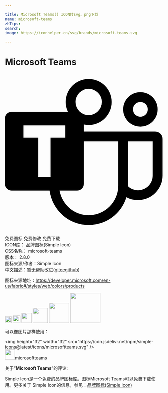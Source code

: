 ```yaml
---

title: Microsoft Teams() ICON转svg、png下载
name: microsoft-teams
zhTips: 
search: 
image: https://iconhelper.cn/svg/brands/microsoft-teams.svg

---
```


# Microsoft Teams  <small style="font-size: 60%;font-weight: 100"></small>

<div id="svg" class="svg-wrap">
<svg role="img" xmlns="http://www.w3.org/2000/svg" viewBox="0 0 24 24"><title>Microsoft Teams icon</title><path d="M20.625 8.127q-.55 0-1.025-.205-.475-.205-.832-.563-.358-.357-.563-.832Q18 6.053 18 5.502q0-.54.205-1.02t.563-.837q.357-.358.832-.563.474-.205 1.025-.205.54 0 1.02.205t.837.563q.358.357.563.837.205.48.205 1.02 0 .55-.205 1.025-.205.475-.563.832-.357.358-.837.563-.48.205-1.02.205zm0-3.75q-.469 0-.797.328-.328.328-.328.797 0 .469.328.797.328.328.797.328.469 0 .797-.328.328-.328.328-.797 0-.469-.328-.797-.328-.328-.797-.328zM24 10.002v5.578q0 .774-.293 1.46-.293.685-.803 1.194-.51.51-1.195.803-.686.293-1.459.293-.445 0-.908-.105-.463-.106-.85-.329-.293.95-.855 1.729-.563.78-1.319 1.336-.756.557-1.67.861-.914.305-1.898.305-1.148 0-2.162-.398-1.014-.399-1.805-1.102-.79-.703-1.312-1.664t-.674-2.086h-5.8q-.411 0-.704-.293T0 16.881V6.873q0-.41.293-.703t.703-.293h8.59q-.34-.715-.34-1.5 0-.727.275-1.365.276-.639.75-1.114.475-.474 1.114-.75.638-.275 1.365-.275t1.365.275q.639.276 1.114.75.474.475.75 1.114.275.638.275 1.365t-.275 1.365q-.276.639-.75 1.113-.475.475-1.114.75-.638.276-1.365.276-.188 0-.375-.024-.188-.023-.375-.058v1.078h10.875q.469 0 .797.328.328.328.328.797zM12.75 2.373q-.41 0-.78.158-.368.158-.638.434-.27.275-.428.639-.158.363-.158.773 0 .41.158.78.159.368.428.638.27.27.639.428.369.158.779.158.41 0 .773-.158.364-.159.64-.428.274-.27.433-.639.158-.369.158-.779 0-.41-.158-.773-.159-.364-.434-.64-.275-.275-.639-.433-.363-.158-.773-.158zM6.937 9.814h2.25V7.94H2.814v1.875h2.25v6h1.875zm10.313 7.313v-6.75H12v6.504q0 .41-.293.703t-.703.293H8.309q.152.809.556 1.5.405.691.985 1.19.58.497 1.318.779.738.281 1.582.281.926 0 1.746-.352.82-.351 1.436-.966.615-.616.966-1.43.352-.815.352-1.752zm5.25-1.547v-5.203h-3.75v6.855q.305.305.691.452.387.146.809.146.469 0 .879-.176.41-.175.715-.48.304-.305.48-.715t.176-.879Z"/></svg>
</div>
<detail full-name='microsoft-teams'></detail>

<div class="detail-page">
<p>
<span><span class="badge-success badge">免费图标</span> <span class="badge-success badge">免费修改</span>  <span class="badge-success badge">免费下载</span> </span>
<br/>
<span>
ICON库：
<span class="badge-secondary badge">品牌图标(Simple Icon)</span> 
</span>
<br/>
<span>
CSS名称：
<span class="badge-secondary badge">microsoft-teams</span> 
</span>

<br/>
<span>
版本：
<span class="badge-secondary badge">2.8.0</span> 
</span>
<br/>
<span>图标来源/作者：<span class="badge-light badge">Simple Icon</span></span> 
<br/>
<span class="zh-detail">中文描述：暂无<span class="help-link"><span>帮助改进</span>(<a href="https://gitee.com/liuwave/icon-helper/edit/master/json/brands/microsoft-teams.json" target="_blank" rel="noopener noreferrer">gitee</a><a href="https://github.com/liuwave/icon-helper/edit/master/json/brands/microsoft-teams.json" target="_blank" rel="noopener noreferrer">github</a></span>)</span><br/>
</p>
</div><div class="description description alert alert-light"><p>图标来源地址：<a href="https://developer.microsoft.com/en-us/fabric#/styles/web/colors/products" target="_blank" rel="noopener noreferrer">https://developer.microsoft.com/en-us/fabric#/styles/web/colors/products</a></p></div>
<div class="alert alert-dark">
<img height="21" width="21" src="https://cdn.jsdelivr.net/npm/simple-icons@latest/icons/microsoftteams.svg" />
<img height="24" width="24" src="https://cdn.jsdelivr.net/npm/simple-icons@latest/icons/microsoftteams.svg" />
<img height="32" width="32" src="https://cdn.jsdelivr.net/npm/simple-icons@latest/icons/microsoftteams.svg" />
<img height="48" width="48" src="https://cdn.jsdelivr.net/npm/simple-icons@latest/icons/microsoftteams.svg" />
<img height="64" width="64" src="https://cdn.jsdelivr.net/npm/simple-icons@latest/icons/microsoftteams.svg" />
<img height="96" width="96" src="https://cdn.jsdelivr.net/npm/simple-icons@latest/icons/microsoftteams.svg" />

</div>
<div>
  <p>可以像图片那样使用：    
  </p>
  <div class="alert alert-primary" style="font-size: 14px">
    &lt;img height="32" width="32" src="https://cdn.jsdelivr.net/npm/simple-icons@latest/icons/microsoftteams.svg" /&gt;
    <copy-btn content='<img height="32" width="32" src="https://cdn.jsdelivr.net/npm/simple-icons@latest/icons/microsoftteams.svg" />'></copy-btn>
  </div>
  <div class="alert alert-secondary">
    <img height="32" width="32" src="https://cdn.jsdelivr.net/npm/simple-icons@latest/icons/microsoftteams.svg" />microsoftteams
    <copy-btn content="microsoftteams" btn-title="复制图标名称"></copy-btn>
  </div>
</div>
<div class="icon-detail__container">
<p>关于“<b>Microsoft Teams</b>”的评论:</p>
</div>
<Vssue title="关于“Microsoft Teams”的评论" />
<div><p>Simple Icon是一个免费的品牌图标库。图标Microsoft Teams可以免费下载使用。更多关于  Simple Icon的信息，参见：<a target="_blank" href="https://iconhelper.cn/brands.html">品牌图标(Simple Icon)</a>
</p></div>
